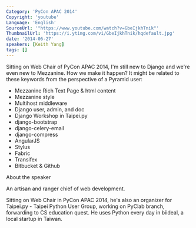 ```yaml
---
Category: 'PyCon APAC 2014'
Copyright: 'youtube'
Language: 'English'
SourceUrl: '"https://www.youtube.com/watch?v=GbeIjkhTnik"'
ThumbnailUrl: 'https://i.ytimg.com/vi/GbeIjkhTnik/hqdefault.jpg'
date: '2014-06-27'
speakers: [Keith Yang]
tags: []
---
```

Sitting on Web Chair of PyCon APAC 2014, I'm still new to Django and we're even new to Mezzanine. How we make it happen? It might be related to these keywords from the perspective of a Pyramid user:

- Mezzanine Rich Text Page & html content
- Mezzanine style
- Multihost middleware
- Django user, admin, and doc
- Django Workshop in Taipei.py
- django-bootstrap
- django-celery-email
- django-compress 
- AngularJS 
- Stylus 
- Fabric 
- Transifex 
- Bitbucket & Github


About the speaker

An artisan and ranger chief of web development.

Sitting on Web Chair in PyCon APAC 2014, he's also an organizer for Taipei.py - Taipei Python User Group, working on PyClab branch, forwarding to CS education quest. He uses Python every day in biideal, a local startup in Taiwan.